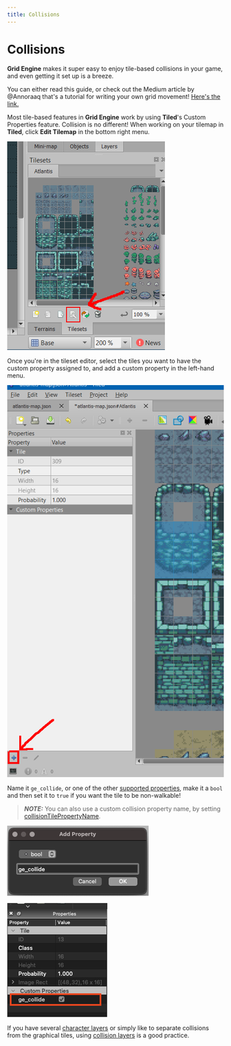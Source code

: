 ```yaml
---
title: Collisions
---
```


# Collisions

**Grid Engine** makes it super easy to enjoy tile-based collisions in your game, and even getting it set up is a breeze.

You can either read this guide, or check out the Medium article by @Annoraaq that's a tutorial for writing your own grid movement! [Here's the link.](https://medium.com/swlh/grid-based-movement-in-a-top-down-2d-rpg-with-phaser-3-e3a3486eb2fd)

Most tile-based features in **Grid Engine** work by using **Tiled**'s Custom Properties feature. Collision is no different! When working on your tilemap in **Tiled**, click **Edit Tilemap** in the bottom right menu.

![Edit Tileset button](../../src/assets/img/edit-tileset-helper.png)

Once you're in the tileset editor, select the tiles you want to have the custom property assigned to, and add a custom property in the left-hand menu.

![Add Property button](../../src/assets/img/add-property-helper.png)

Name it `ge_collide`, or one of the other [supported properties](../tile-properties), make it a `bool` and then set it to `true` if you want the tile to be non-walkable!

> **_NOTE:_** You can also use a custom collision property name, by setting [collisionTilePropertyName](../../api/interfaces/GridEngineConfig.html#collisionTilePropertyName).

![Add Property context menu](../../src/assets/img/property-helper.png)

![Collides property](../../src/assets/img/collides-helper.png)

If you have several [character layers](../character-layers) or simply like to separate collisions from the graphical tiles, using [collision layers](../collision-layers) is a good practice.
